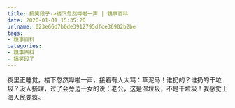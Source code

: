 ```yaml
---
title: 搞笑段子->楼下忽然哗啦一声 | 糗事百科
date: 2020-01-01 15:35:20
urlname: 023e66d7b0de3912795dfce36902b2be
tags: 
- 糗事百科
categories:
- 糗事百科
- 搞笑段子
---
```

夜里正睡觉，楼下忽然哗啦一声，接着有人大骂：草泥马！谁扔的？谁扔的干垃圾？没人搭理，过了会旁边一女的说：老公，这是湿垃圾，不是干垃圾！我感觉上海人民要疯。


